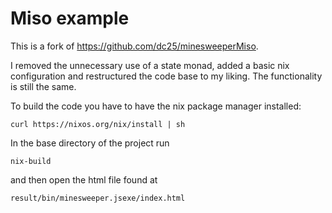 # Miso example

This is a fork of https://github.com/dc25/minesweeperMiso.

I removed the unnecessary use of a state monad, added a basic nix configuration and restructured the code base to my liking. The functionality is still the same.

To build the code you have to have the nix package manager installed:

```shell
curl https://nixos.org/nix/install | sh
```

In the base directory of the project run

```shell
nix-build
```

and then open the html file found at

```shell
result/bin/minesweeper.jsexe/index.html
```

